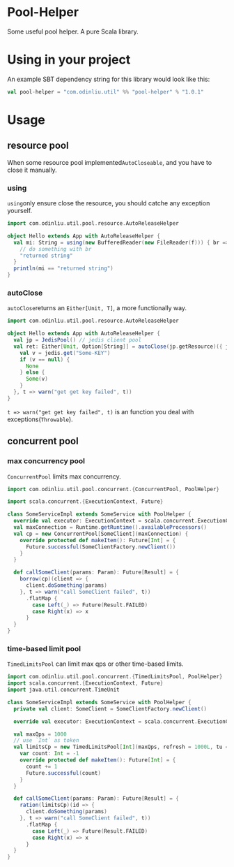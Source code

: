 # Pool-Helper
Some useful pool helper. A pure Scala library.

# Using in your project
An example SBT dependency string for this library would look like this:
```scala
val pool-helper = "com.odinliu.util" %% "pool-helper" % "1.0.1"
```

# Usage
## resource pool
When some resource pool implemented`AutoCloseable`, and you have to close it manually.

### using
`using`only ensure close the resource, you should catche any exception yourself.
```scala
import com.odinliu.util.pool.resource.AutoReleaseHelper

object Hello extends App with AutoReleaseHelper {
  val mi: String = using(new BufferedReader(new FileReader(f))) { br =>
    // do something with br
    "returned string"
  }
  println(mi == "returned string")
}

```

### autoClose
`autoClose`returns an `Either[Unit, T]`, a more functionally way.
```scala
import com.odinliu.util.pool.resource.AutoReleaseHelper

object Hello extends App with AutoReleaseHelper {
  val jp = JedisPool() // jedis client pool
  val ret: Either[Unit, Option[String]] = autoClose(jp.getResource)({ jedis =>
    val v = jedis.get("Some-KEY")
    if (v == null) {
      None
    } else {
      Some(v)
    }
  }, t => warn("get get key failed", t))
}
```

`t => warn("get get key failed", t)` is an function you deal with exceptions(`Throwable`).

## concurrent pool
### max concurrency pool
`ConcurrentPool` limits max concurrency.
```scala
import com.odinliu.util.pool.concurrent.{ConcurrentPool, PoolHelper}

import scala.concurrent.{ExecutionContext, Future}

class SomeServiceImpl extends SomeService with PoolHelper {
  override val executor: ExecutionContext = scala.concurrent.ExecutionContext.global
  val maxConnection = Runtime.getRuntime().availableProcessors()
  val cp = new ConcurrentPool[SomeClient](maxConnection) {
    override protected def makeItem(): Future[Int] = {
      Future.successful(SomeClientFactory.newClient())
    }
  }

  def callSomeClient(params: Param): Future[Result] = {
    borrow(cp)(client => {
      client.doSomething(params)
    }, t => warn("call SomeClient failed", t))
      .flatMap {
        case Left(_) => Future(Result.FAILED)
        case Right(x) => x
      }
  }
}
```

### time-based limit pool
`TimedLimitsPool` can limit max qps or other time-based limits.
```scala
import com.odinliu.util.pool.concurrent.{TimedLimitsPool, PoolHelper}
import scala.concurrent.{ExecutionContext, Future}
import java.util.concurrent.TimeUnit

class SomeServiceImpl extends SomeService with PoolHelper {
  private val client: SomeClient = SomeClientFactory.newClient()

  override val executor: ExecutionContext = scala.concurrent.ExecutionContext.global

  val maxQps = 1000
  // use `Int` as token
  val limitsCp = new TimedLimitsPool[Int](maxQps, refresh = 1000L, tu = TimeUnit.MILLISECONDS) {
    var count: Int = -1
    override protected def makeItem(): Future[Int] = {
      count += 1
      Future.successful(count)
    }
  }

  def callSomeClient(params: Param): Future[Result] = {
    ration(limitsCp)(id => {
      client.doSomething(params)
    }, t => warn("call SomeClient failed", t))
      .flatMap {
        case Left(_) => Future(Result.FAILED)
        case Right(x) => x
      }
  }
}
```

